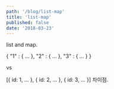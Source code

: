 ```yaml
---
path: '/blog/list-map'
title: 'list-map'
published: false
date: '2018-03-23'
---
```


list and map.

{
"1" : { ... },
"2" : { ... },
"3" : { ... }
}

vs

[{ id: 1, ... }, { id: 2, ... }, { id: 3, ... }]
차이점.
